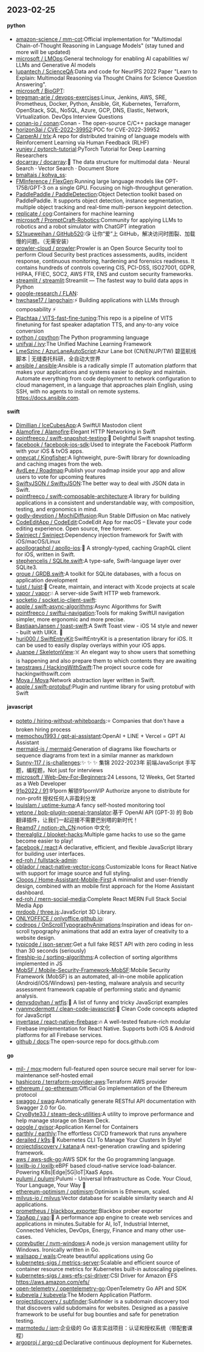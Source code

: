## 2023-02-25

#### python
* [amazon-science / mm-cot](https://github.com/amazon-science/mm-cot):Official implementation for "Multimodal Chain-of-Thought Reasoning in Language Models" (stay tuned and more will be updated)
* [microsoft / LMOps](https://github.com/microsoft/LMOps):General technology for enabling AI capabilities w/ LLMs and Generative AI models
* [lupantech / ScienceQA](https://github.com/lupantech/ScienceQA):Data and code for NeurIPS 2022 Paper "Learn to Explain: Multimodal Reasoning via Thought Chains for Science Question Answering".
* [microsoft / BioGPT](https://github.com/microsoft/BioGPT):
* [bregman-arie / devops-exercises](https://github.com/bregman-arie/devops-exercises):Linux, Jenkins, AWS, SRE, Prometheus, Docker, Python, Ansible, Git, Kubernetes, Terraform, OpenStack, SQL, NoSQL, Azure, GCP, DNS, Elastic, Network, Virtualization. DevOps Interview Questions
* [conan-io / conan](https://github.com/conan-io/conan):Conan - The open-source C/C++ package manager
* [horizon3ai / CVE-2022-39952](https://github.com/horizon3ai/CVE-2022-39952):POC for CVE-2022-39952
* [CarperAI / trlx](https://github.com/CarperAI/trlx):A repo for distributed training of language models with Reinforcement Learning via Human Feedback (RLHF)
* [yunjey / pytorch-tutorial](https://github.com/yunjey/pytorch-tutorial):PyTorch Tutorial for Deep Learning Researchers
* [docarray / docarray](https://github.com/docarray/docarray):🧬
The data structure for multimodal data · Neural Search · Vector Search · Document Store
* [bmaltais / kohya_ss](https://github.com/bmaltais/kohya_ss):
* [FMInference / FlexGen](https://github.com/FMInference/FlexGen):Running large language models like OPT-175B/GPT-3 on a single GPU. Focusing on high-throughput generation.
* [PaddlePaddle / PaddleDetection](https://github.com/PaddlePaddle/PaddleDetection):Object Detection toolkit based on PaddlePaddle. It supports object detection, instance segmentation, multiple object tracking and real-time multi-person keypoint detection.
* [replicate / cog](https://github.com/replicate/cog):Containers for machine learning
* [microsoft / PromptCraft-Robotics](https://github.com/microsoft/PromptCraft-Robotics):Community for applying LLMs to robotics and a robot simulator with ChatGPT integration
* [521xueweihan / GitHub520](https://github.com/521xueweihan/GitHub520):😘
让你“爱”上 GitHub，解决访问时图裂、加载慢的问题。（无需安装）
* [prowler-cloud / prowler](https://github.com/prowler-cloud/prowler):Prowler is an Open Source Security tool to perform Cloud Security best practices assessments, audits, incident response, continuous monitoring, hardening and forensics readiness. It contains hundreds of controls covering CIS, PCI-DSS, ISO27001, GDPR, HIPAA, FFIEC, SOC2, AWS FTR, ENS and custom security frameworks.
* [streamlit / streamlit](https://github.com/streamlit/streamlit):Streamlit — The fastest way to build data apps in Python
* [google-research / FLAN](https://github.com/google-research/FLAN):
* [hwchase17 / langchain](https://github.com/hwchase17/langchain):⚡
Building applications with LLMs through composability
⚡
* [Plachtaa / VITS-fast-fine-tuning](https://github.com/Plachtaa/VITS-fast-fine-tuning):This repo is a pipeline of VITS finetuning for fast speaker adaptation TTS, and any-to-any voice conversion
* [python / cpython](https://github.com/python/cpython):The Python programming language
* [unifyai / ivy](https://github.com/unifyai/ivy):The Unified Machine Learning Framework
* [LmeSzinc / AzurLaneAutoScript](https://github.com/LmeSzinc/AzurLaneAutoScript):Azur Lane bot (CN/EN/JP/TW) 碧蓝航线脚本 | 无缝委托科研，全自动大世界
* [ansible / ansible](https://github.com/ansible/ansible):Ansible is a radically simple IT automation platform that makes your applications and systems easier to deploy and maintain. Automate everything from code deployment to network configuration to cloud management, in a language that approaches plain English, using SSH, with no agents to install on remote systems. https://docs.ansible.com.

#### swift
* [Dimillian / IceCubesApp](https://github.com/Dimillian/IceCubesApp):A SwiftUI Mastodon client
* [Alamofire / Alamofire](https://github.com/Alamofire/Alamofire):Elegant HTTP Networking in Swift
* [pointfreeco / swift-snapshot-testing](https://github.com/pointfreeco/swift-snapshot-testing):📸
Delightful Swift snapshot testing.
* [facebook / facebook-ios-sdk](https://github.com/facebook/facebook-ios-sdk):Used to integrate the Facebook Platform with your iOS & tvOS apps.
* [onevcat / Kingfisher](https://github.com/onevcat/Kingfisher):A lightweight, pure-Swift library for downloading and caching images from the web.
* [AvdLee / Roadmap](https://github.com/AvdLee/Roadmap):Publish your roadmap inside your app and allow users to vote for upcoming features
* [SwiftyJSON / SwiftyJSON](https://github.com/SwiftyJSON/SwiftyJSON):The better way to deal with JSON data in Swift.
* [pointfreeco / swift-composable-architecture](https://github.com/pointfreeco/swift-composable-architecture):A library for building applications in a consistent and understandable way, with composition, testing, and ergonomics in mind.
* [godly-devotion / MochiDiffusion](https://github.com/godly-devotion/MochiDiffusion):Run Stable Diffusion on Mac natively
* [CodeEditApp / CodeEdit](https://github.com/CodeEditApp/CodeEdit):CodeEdit App for macOS – Elevate your code editing experience. Open source, free forever.
* [Swinject / Swinject](https://github.com/Swinject/Swinject):Dependency injection framework for Swift with iOS/macOS/Linux
* [apollographql / apollo-ios](https://github.com/apollographql/apollo-ios):📱
A strongly-typed, caching GraphQL client for iOS, written in Swift.
* [stephencelis / SQLite.swift](https://github.com/stephencelis/SQLite.swift):A type-safe, Swift-language layer over SQLite3.
* [groue / GRDB.swift](https://github.com/groue/GRDB.swift):A toolkit for SQLite databases, with a focus on application development
* [tuist / tuist](https://github.com/tuist/tuist):🚀
Create, maintain, and interact with Xcode projects at scale
* [vapor / vapor](https://github.com/vapor/vapor):💧
A server-side Swift HTTP web framework.
* [socketio / socket.io-client-swift](https://github.com/socketio/socket.io-client-swift):
* [apple / swift-async-algorithms](https://github.com/apple/swift-async-algorithms):Async Algorithms for Swift
* [pointfreeco / swiftui-navigation](https://github.com/pointfreeco/swiftui-navigation):Tools for making SwiftUI navigation simpler, more ergonomic and more precise.
* [BastiaanJansen / toast-swift](https://github.com/BastiaanJansen/toast-swift):A Swift Toast view - iOS 14 style and newer - built with UIKit.
🍞
* [huri000 / SwiftEntryKit](https://github.com/huri000/SwiftEntryKit):SwiftEntryKit is a presentation library for iOS. It can be used to easily display overlays within your iOS apps.
* [Juanpe / SkeletonView](https://github.com/Juanpe/SkeletonView):☠️
An elegant way to show users that something is happening and also prepare them to which contents they are awaiting
* [twostraws / HackingWithSwift](https://github.com/twostraws/HackingWithSwift):The project source code for hackingwithswift.com
* [Moya / Moya](https://github.com/Moya/Moya):Network abstraction layer written in Swift.
* [apple / swift-protobuf](https://github.com/apple/swift-protobuf):Plugin and runtime library for using protobuf with Swift

#### javascript
* [poteto / hiring-without-whiteboards](https://github.com/poteto/hiring-without-whiteboards):⭐️
Companies that don't have a broken hiring process
* [memochou1993 / gpt-ai-assistant](https://github.com/memochou1993/gpt-ai-assistant):OpenAI + LINE + Vercel = GPT AI Assistant
* [mermaid-js / mermaid](https://github.com/mermaid-js/mermaid):Generation of diagrams like flowcharts or sequence diagrams from text in a similar manner as markdown
* [Sunny-117 / js-challenges](https://github.com/Sunny-117/js-challenges):✨
✨
✨
集锦 2022-2023年 前端JavaScript 手写题，编程题，Not just for interviews
* [microsoft / Web-Dev-For-Beginners](https://github.com/microsoft/Web-Dev-For-Beginners):24 Lessons, 12 Weeks, Get Started as a Web Developer
* [91p2022 / 91](https://github.com/91p2022/91):91porn 解锁91pornVIP Authorize anyone to distribute for non-profit 授权任何人非盈利分发
* [louislam / uptime-kuma](https://github.com/louislam/uptime-kuma):A fancy self-hosted monitoring tool
* [yetone / bob-plugin-openai-translator](https://github.com/yetone/bob-plugin-openai-translator):基于 OpenAI API (GPT-3) 的 Bob 翻译插件，让我们一起迎接不需要巴别塔的新时代！
* [Reamd7 / notion-zh_CN](https://github.com/Reamd7/notion-zh_CN):notion 中文化
* [therealgliz / blooket-hacks](https://github.com/therealgliz/blooket-hacks):Multiple game hacks to use so the game become easier to play!
* [facebook / react](https://github.com/facebook/react):A declarative, efficient, and flexible JavaScript library for building user interfaces.
* [ed-roh / fullstack-admin](https://github.com/ed-roh/fullstack-admin):
* [oblador / react-native-vector-icons](https://github.com/oblador/react-native-vector-icons):Customizable Icons for React Native with support for image source and full styling.
* [Clooos / Home-Assistant-Mobile-First](https://github.com/Clooos/Home-Assistant-Mobile-First):A minimalist and user-friendly design, combined with an mobile first approach for the Home Assistant dashboard.
* [ed-roh / mern-social-media](https://github.com/ed-roh/mern-social-media):Complete React MERN Full Stack Social Media App
* [mrdoob / three.js](https://github.com/mrdoob/three.js):JavaScript 3D Library.
* [ONLYOFFICE / onlyoffice.github.io](https://github.com/ONLYOFFICE/onlyoffice.github.io):
* [codrops / OnScrollTypographyAnimations](https://github.com/codrops/OnScrollTypographyAnimations):Inspiration and ideas for on-scroll typography animations that add an extra layer of creativity to a website design.
* [typicode / json-server](https://github.com/typicode/json-server):Get a full fake REST API with zero coding in less than 30 seconds (seriously)
* [fireship-io / sorting-algorithms](https://github.com/fireship-io/sorting-algorithms):A collection of sorting algorithms implemented in JS
* [MobSF / Mobile-Security-Framework-MobSF](https://github.com/MobSF/Mobile-Security-Framework-MobSF):Mobile Security Framework (MobSF) is an automated, all-in-one mobile application (Android/iOS/Windows) pen-testing, malware analysis and security assessment framework capable of performing static and dynamic analysis.
* [denysdovhan / wtfjs](https://github.com/denysdovhan/wtfjs):🤪
A list of funny and tricky JavaScript examples
* [ryanmcdermott / clean-code-javascript](https://github.com/ryanmcdermott/clean-code-javascript):🛁
Clean Code concepts adapted for JavaScript
* [invertase / react-native-firebase](https://github.com/invertase/react-native-firebase):🔥
A well-tested feature-rich modular Firebase implementation for React Native. Supports both iOS & Android platforms for all Firebase services.
* [github / docs](https://github.com/github/docs):The open-source repo for docs.github.com

#### go
* [mjl- / mox](https://github.com/mjl-/mox):modern full-featured open source secure mail server for low-maintenance self-hosted email
* [hashicorp / terraform-provider-aws](https://github.com/hashicorp/terraform-provider-aws):Terraform AWS provider
* [ethereum / go-ethereum](https://github.com/ethereum/go-ethereum):Official Go implementation of the Ethereum protocol
* [swaggo / swag](https://github.com/swaggo/swag):Automatically generate RESTful API documentation with Swagger 2.0 for Go.
* [CryoByte33 / steam-deck-utilities](https://github.com/CryoByte33/steam-deck-utilities):A utility to improve performance and help manage storage on Steam Deck.
* [google / gvisor](https://github.com/google/gvisor):Application Kernel for Containers
* [earthly / earthly](https://github.com/earthly/earthly):The effortless CI/CD framework that runs anywhere
* [derailed / k9s](https://github.com/derailed/k9s):🐶
Kubernetes CLI To Manage Your Clusters In Style!
* [projectdiscovery / katana](https://github.com/projectdiscovery/katana):A next-generation crawling and spidering framework.
* [aws / aws-sdk-go](https://github.com/aws/aws-sdk-go):AWS SDK for the Go programming language.
* [loxilb-io / loxilb](https://github.com/loxilb-io/loxilb):eBPF based cloud-native service load-balancer. Powering K8s|Edge|5G|IoT|XaaS Apps.
* [pulumi / pulumi](https://github.com/pulumi/pulumi):Pulumi - Universal Infrastructure as Code. Your Cloud, Your Language, Your Way
🚀
* [ethereum-optimism / optimism](https://github.com/ethereum-optimism/optimism):Optimism is Ethereum, scaled.
* [milvus-io / milvus](https://github.com/milvus-io/milvus):Vector database for scalable similarity search and AI applications.
* [prometheus / blackbox_exporter](https://github.com/prometheus/blackbox_exporter):Blackbox prober exporter
* [YaoApp / yao](https://github.com/YaoApp/yao):🚀
A performance app engine to create web services and applications in minutes.Suitable for AI, IoT, Industrial Internet, Connected Vehicles, DevOps, Energy, Finance and many other use-cases.
* [coreybutler / nvm-windows](https://github.com/coreybutler/nvm-windows):A node.js version management utility for Windows. Ironically written in Go.
* [wailsapp / wails](https://github.com/wailsapp/wails):Create beautiful applications using Go
* [kubernetes-sigs / metrics-server](https://github.com/kubernetes-sigs/metrics-server):Scalable and efficient source of container resource metrics for Kubernetes built-in autoscaling pipelines.
* [kubernetes-sigs / aws-efs-csi-driver](https://github.com/kubernetes-sigs/aws-efs-csi-driver):CSI Driver for Amazon EFS https://aws.amazon.com/efs/
* [open-telemetry / opentelemetry-go](https://github.com/open-telemetry/opentelemetry-go):OpenTelemetry Go API and SDK
* [kubevela / kubevela](https://github.com/kubevela/kubevela):The Modern Application Platform.
* [projectdiscovery / subfinder](https://github.com/projectdiscovery/subfinder):Subfinder is a subdomain discovery tool that discovers valid subdomains for websites. Designed as a passive framework to be useful for bug bounties and safe for penetration testing.
* [marmotedu / iam](https://github.com/marmotedu/iam):企业级的 Go 语言实战项目：认证和授权系统（带配套课程）
* [argoproj / argo-cd](https://github.com/argoproj/argo-cd):Declarative continuous deployment for Kubernetes.
